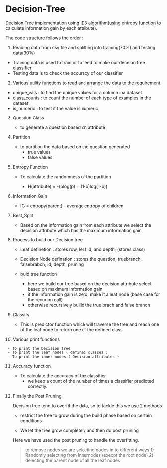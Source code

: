 # Decision-Tree
Decision Tree implementation using ID3 algorithm(using entropy function to calculate information gain by each attribute).

The code structure follows the order :

 1) Reading data from csv file and splitting into training(70%) and testing data(30%)
 
   - Training data is used to train or to feed to make our deceion tree classifier
   - Testing data is to check the accuracy of our classifier
 
 2) Various utility functions to read and arrange the data to the requirement
     
   - unique_vals  : to find the unique values for a column ina dataset
   - class_counts : to count the number of each type of examples in the dataset
   - is_numeric   : to test if the value is numeric
   
 3) Question Class 
 
    - to generate a question based on attribute
    
 4) Partition
 
    - to partition the data based on the question generated
      - true values
      - false values
 
 5) Entropy Function
 
    - To calculate the randomness of the partition
    
         - H(attribute) = -(plog(p) + (1-p)log(1-p))
         
 6) Information Gain
 
    - IG = entropy(parent) - average entropy of children
    
 7) Best_Split
 
    - Based on the information gain from each attribute we select the decision attribute which has the maximum information gain
    
 8) Process to build our Decision tree
 
    - Leaf definetion : stores row, leaf id, and depth;  (stores class)
    
    - Decision Node defination : stores the question, truebranch, falsebrabch, id, depth, pruning
    
    - buid tree function
         - here we build our tree based on the decision attribute select based on maximum information gain
         - if the information gain is zero, make it a leaf node  (base case for the recurion call)
         - otherwise recursively builld the true brach and false branch
         
  9) Classify
  
     - This is predictor function which will traverse the tree and reach one of the leaf node to return one of the defined class
     
  10) Various print functions
  
     - To print the Decision tree
     - To print the leaf nodes ( defined classes )
     - To print the inner nodes ( Decision attributes )
   
  11) Accuracy function
  
      - To calculate the accuracy of the classifier
           - we keep a count of the number of times a classifier predicted correctly.
           
  12) Finally the Post Pruning
  
      Decision tree tend to overfit the data, so to tackle this we use 2 methods 
      
      - restrict the tree to grow during the build phase based on certain conditions
      
      - We let the tree grow completely and then do post pruning
      
      Here we have used the post pruning to handle the overfitting.
      
       > to remove nodes we are selecting nodes in to different ways 
             1) Randomly selecting from  innernodes (execpt the root node)
             2) delecting the parent node of all the leaf nodes
      
    
         
   
  
